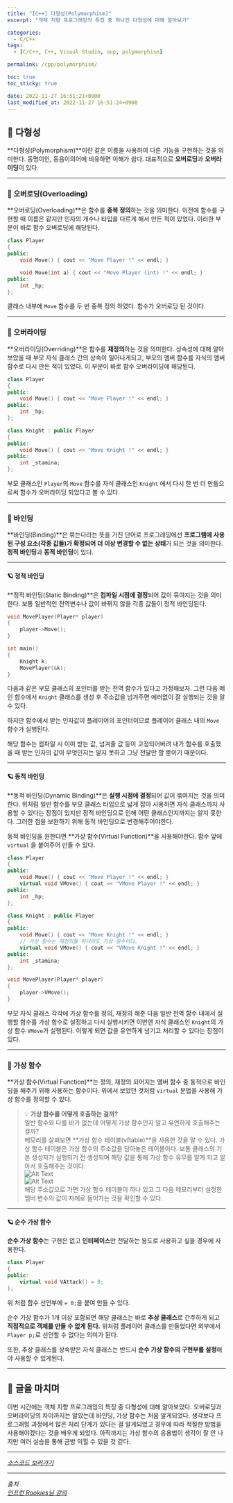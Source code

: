 ```yaml
---
title: "[C++] 다형성(Polymorphism)"
excerpt: "객체 지향 프로그래밍의 특징 중 하나인 다형성에 대해 알아보기"

categories:
  - C/C++
tags:
  - [C/C++, C++, Visual Studio, oop, polymorphism]

permalink: /cpp/polymorphism/

toc: true
toc_sticky: true

date: 2022-11-27 16:51:21+0900
last_modified_at: 2022-11-27 16:51:24+0900
---
```

 
## 👻 다형성
**다형성(Polymorphism)**이란 같은 이름을 사용하여 다른 기능을 구현하는 것을 의미한다. 동명이인, 동음이의어에 비유하면 이해가 쉽다. 대표적으로 **오버로딩**과 **오버라이딩**이 있다.

***

### 🌱 오버로딩(Overloading)
**오버로딩(Overloading)**은 함수를 **중복 정의**하는 것을 의미한다. 이전에 함수를 구현할 때 이름은 같지만 인자의 개수나 타입을 다르게 해서 만든 적이 있었다. 이러한 부분이 바로 함수 오버로딩에 해당된다.

```c++
class Player
{
public:
    void Move() { cout << "Move Player !" << endl; }

    void Move(int a) { cout << "Move Player (int) !" << endl; }
public:
    int _hp;
};
```

클래스 내부에 ``` Move ``` 함수를 두 번 중복 정의 하였다. 함수가 오버로딩 된 것이다.

***

### 🌱 오버라이딩
**오버라이딩(Overriding)**은 함수를 **재정의**하는 것을 의미한다. 상속성에 대해 알아보았을 때 부모 자식 클래스 간의 상속이 일어나게되고, 부모의 멤버 함수를 자식의 멤버 함수로 다시 만든 적이 있었다. 이 부분이 바로 함수 오버라이딩에 해당된다.

```c++
class Player
{
public:
    void Move() { cout << "Move Player !" << endl; }
public:
    int _hp;
};

class Knight : public Player
{
public:
    void Move() { cout << "Move Knight !" << endl; }
public:
    int _stamina;
};
```

부모 클래스인 ``` Player ```의 ``` Move ``` 함수를 자식 클래스인 ``` Knight ``` 에서 다시 한 번 더 만듦으로써 함수가 오버라이딩 되었다고 볼 수 있다.

***

### 🌱 바인딩
**바인딩(Binding)**은 묶는다라는 뜻을 가진 단어로 프로그래밍에선 **프로그램에 사용된 구성 요소(각종 값들)가 확정되어 더 이상 변경할 수 없는 상태**가 되는 것을 의미한다. **정적 바인딩**과 **동적 바인딩**이 있다.

***

#### 🪐 정적 바인딩
**정적 바인딩(Static Binding)**은 **컴파일 시점에 결정**되어 값이 묶여지는 것을 의미한다. 보통 일반적인 전역변수나 값이 바뀌지 않을 각종 값들이 정적 바인딩된다.

```c++
void MovePlayer(Player* player)
{
    player->Move();
}

int main()
{
    Knight k;
    MovePlayer(&k);
}
```

다음과 같은 부모 클래스의 포인터를 받는 전역 함수가 있다고 가정해보자. 그런 다음 메인 함수에서 ``` Knight ``` 클래스를 생성 후 주소값을 넘겨주면 에러없이 잘 실행되는 것을 알 수 있다.

하지만 함수에서 받는 인자값이 플레이어의 포인터이므로 플레이어 클래스 내의 ``` Move ``` 함수가 실행된다.

해당 함수는 컴파일 시 이미 받는 값, 넘겨줄 값 등이 고정되어버려 내가 함수를 호출했을 때 받는 인자의 값이 무엇인지는 알지 못하고 그냥 전달만 할 뿐이기 때문이다.

***

#### 🪐 동적 바인딩
**동적 바인딩(Dynamic Binding)**은 **실행 시점에 결정**되어 값이 묶여지는 것을 의미한다. 위처럼 일반 함수를 부모 클래스 타입으로 넓게 잡아 사용하면 자식 클래스까지 사용할 수 있다는 장점이 있지만 정적 바인딩으로 인해 어떤 클래스인지까지는 알지 못한다. 그러한 점을 보완하기 위해 동적 바인딩으로 변경해주어야한다.

동적 바인딩을 원한다면 **가상 함수(Virtual Function)**을 사용해야한다. 함수 앞에 ``` virtual ``` 을 붙여주어 만들 수 있다.

```c++
class Player
{
public:
    void Move() { cout << "Move Player !" << endl; }
    virtual void VMove() { cout << "VMove Player !" << endl; }
public:
    int _hp;
};

class Knight : public Player
{
public:
    void Move() { cout << "Move Knight !" << endl; }
    // 가상 함수는 재정의를 하더라도 가상 함수이다.
    virtual void VMove() { cout << "VMove Knight !" << endl; }
public:
    int _stamina;
};

void MovePlayer(Player* player)
{
    player->VMove();
}
```

부모 자식 클래스 각각에 가상 함수를 정의, 재정의 해준 다음 일반 전역 함수 내에서 실행할 함수를 가상 함수로 설정하고 다시 실행시키면 이번엔 자식 클래스인 ``` Knight ```의 가상 함수 ``` VMove ```가 실행된다. 이렇게 되면 값을 유연하게 넘기고 처리할 수 있다는 장점이 있다.

***

### 🌱 가상 함수
**가상 함수(Virtual Function)**는 정의, 재정의 되어지는 멤버 함수 중 동적으로 바인딩을 해주기 위해 사용하는 함수이다. 위에서 보았던 것처럼 ``` virtual ``` 문법을 사용해 가상 함수를 정의할 수 있다.

> 💡 **가상 함수를 어떻게 호출하는 걸까?**   
일반 함수와 다를 바가 없는데 어떻게 가상 함수인지 알고 유연하게 호출해주는 걸까?   
메모리를 살펴보면 **가상 함수 테이블(vftable)**을 사용한 것을 알 수 있다. 가상 함수 테이블은 가상 함수의 주소값을 담아놓은 테이블이다. 보통 클래스의 기본 생성자가 실행되기 전 생성되며 해당 값을 통해 가상 함수 유무를 알게 되고 알아서 호출해주는 것이다.   
![Alt Text](/assets/images/posts_img/basics/cpp/oop/polymorphism/vftable.PNG)   
![Alt Text](/assets/images/posts_img/basics/cpp/oop/polymorphism/vftable2.PNG)   
해당 주소값으로 가면 가상 함수 테이블이 하나 있고 그 다음 메모리부터 설정한 멤버 변수의 값이 차례로 들어가는 것을 확인할 수 있다.

***

#### 🪐 순수 가상 함수
**순수 가상 함수**는 구현은 없고 **인터페이스**만 전달하는 용도로 사용하고 싶을 경우에 사용한다.

```c++
class Player
{
public:
    virtual void VAttack() = 0;
};
```

위 처럼 함수 선언부에 ``` = 0; ```을 붙여 만들 수 있다.

순수 가상 함수가 1개 이상 포함되면 해당 클래스는 바로 **추상 클래스**로 간주하게 되고 **직접적으로 객체를 만들 수 없게 된다.** 위처럼 플레이어 클래스를 만들었다면 외부에서 ``` Player p; ```로 선언할 수 없다는 의미가 된다.

또한, 추상 클래스를 상속받은 자식 클래스는 반드시 **순수 가상 함수의 구현부를 설정**해야 사용할 수 있게된다.

***

## 👻 글을 마치며
이번 시간에는 객체 지향 프로그래밍의 특징 중 다형성에 대해 알아보았다. 오버로딩과 오버라이딩의 차이까지는 알았는데 바인딩, 가상 함수는 처음 알게되었다. 생각보다 프로그래밍 과정에서 많은 처리 단계가 있다는 걸 알게되었고 경우에 따라 적절한 방법을 사용해야겠다는 것을 배우게 되었다. 아직까지는 가상 함수의 응용법이 생각이 잘 안 나지만 여러 실습을 통해 금방 익힐 수 있을 것 같다.

***

_[소스코드 보러가기](https://github.com/choi-dan-di/study_cpp/tree/main/oop/polymorphism)_

***

_출처_   
_[인프런 Rookies님 강의](https://inf.run/bje8)_   